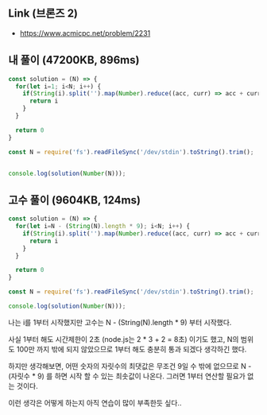 ## Link (브론즈 2)  

- https://www.acmicpc.net/problem/2231  

## 내 풀이 (47200KB, 896ms)             

```javascript
const solution = (N) => {
  for(let i=1; i<N; i++) {
    if(String(i).split('').map(Number).reduce((acc, curr) => acc + curr,0) + i === N) {
      return i
    }
  }

  return 0
}

const N = require('fs').readFileSync('/dev/stdin').toString().trim();


console.log(solution(Number(N)));
```

## 고수 풀이 (9604KB, 124ms)  

```javascript
const solution = (N) => {
  for(let i=N - (String(N).length * 9); i<N; i++) {
    if(String(i).split('').map(Number).reduce((acc, curr) => acc + curr,0) + i === N) {
      return i
    }
  }

  return 0
}

const N = require('fs').readFileSync('/dev/stdin').toString().trim();

console.log(solution(Number(N)));
```

나는 i를 1부터 시작했지만 고수는 N - (String(N).length * 9) 부터 시작했다.

사실 1부터 해도 시간제한이 2초 (node.js는 2 * 3 + 2 = 8초) 이기도 했고, N의 범위도 100만 까지 밖에 되지 않았으므로 1부터 해도 충분히 통과 되겠다 생각하긴 했다.

하지만 생각해보면, 어떤 숫자의 자릿수의 최댓값은 무조건 9일 수 밖에 없으므로 N - (자릿수 * 9) 를 하면 시작 할 수 있는 최솟값이 나온다. 그러면 1부터 연산할 필요가 없는 것이다.

이런 생각은 어떻게 하는지 아직 연습이 많이 부족한듯 싶다..
